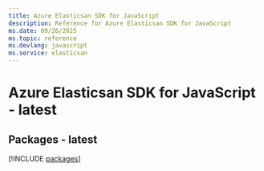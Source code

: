 ```yaml
---
title: Azure Elasticsan SDK for JavaScript
description: Reference for Azure Elasticsan SDK for JavaScript
ms.date: 09/26/2025
ms.topic: reference
ms.devlang: javascript
ms.service: elasticsan
---
```

# Azure Elasticsan SDK for JavaScript - latest
## Packages - latest
[!INCLUDE [packages](elasticsan-index.md)]